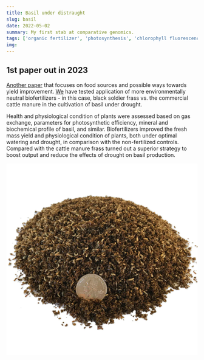 ```yaml
---
title: Basil under distraught
slug: basil
date: 2022-05-02
summary: My first stab at comparative genomics.
tags: ['organic fertilizer', 'photosynthesis', 'chlorophyll fluorescence', 'polyphenols', 'antioxidant activity', 'minerals', 'plant physiology', 'collaboration', 'abiotic stress']
img:
---
```


## 1st paper out in 2023

[Another paper](https://doi.org/10.1371/journal.pone.0280037) that focuses on food sources and possible ways towards yield improvement. [We](https://puls.edu.pl/en/phd/faculty-food-science-and-nutrition) have tested application of more environmentally neutral biofertilizers - in this case, black soldier frass vs. the commercial cattle manure in the cultivation of basil under drought.

Health and physiological condition of plants were assessed based on gas exchange, parameters for photosynthetic efficiency, mineral and biochemical profile of basil, and similar. Biofertilizers improved the fresh mass yield and physiological condition of plants, both under optimal watering and drought, in comparison with the non-fertilized controls. Compared with the cattle manure frass turned out a superior strategy to boost output and reduce the effects of drought on basil production.

![published](./frass.webp "Commercial black soldier fly frass product. A penny for ~~your thoguhts~~ scale")